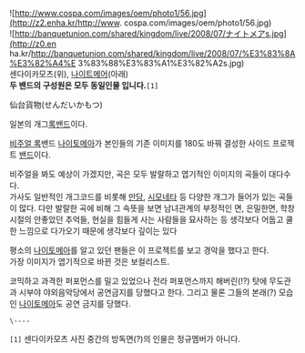 ![http://www.cospa.com/images/oem/photo1/56.jpg](http://z2.enha.kr/http://www.
cospa.com/images/oem/photo1/56.jpg)  
![http://banquetunion.com/shared/kingdom/live/2008/07/ナイトメアs.jpg](http://z0.en
ha.kr/http://banquetunion.com/shared/kingdom/live/2008/07/%E3%83%8A%E3%82%A4%E
3%83%88%E3%83%A1%E3%82%A2s.jpg)  
센다이카모츠(위), [나이트메어](%EB%82%98%EC%9D%B4%ED%8A%B8%EB%A9%94%EC%96%B4.md)(아래)  
**두 밴드의 구성원은 모두 동일인물 입니다.**`[1]`

仙台貨物(せんだいかもつ)  

일본의 개그[록](%EB%A1%9D.md)[밴드](%EB%B0%B4%EB%93%9C.md)이다.

[비주얼 록](%EB%B9%84%EC%A3%BC%EC%96%BC%20%EB%A1%9D.md)밴드
[나이토메아](%EB%82%98%EC%9D%B4%ED%86%A0%EB%A9%94%EC%95%84.md)가 본인들의 기존 이미지를
180도 바꿔 결성한 사이드 프로젝트 [밴드](%EB%B0%B4%EB%93%9C.md)이다.

비주얼을 봐도 예상이 가겠지만, 곡은 모두 발랄하고 엽기적인 이미지의 곡들이 대다수다.  
가사도 일반적인 개그코드를 비롯해 [만담](%EB%A7%8C%EB%8B%B4.md),
[시모네타](%EC%8B%9C%EB%AA%A8%EB%84%A4%ED%83%80.md) 등 다양한 개그가 들어가 있는 곡들이 많다. 다만
발랄한 곡에 비해 그 속뜻을 보면 남녀관계의 부정적인 면, 은밀한면, 학창시절의 안좋았던 추억들, 현실을 힘들게 사는 사람들을 묘사하는 등
생각보다 어둡고 쿨한 느낌으로 다가오기 때문에 생각보다 깊이는 있다

평소의 [나이토메아](%EB%82%98%EC%9D%B4%ED%86%A0%EB%A9%94%EC%95%84.md)를 알고 있던 팬들은 이
프로젝트를 보고 경악을 했다고 한다.  
가장 이미지가 엽기적으로 바뀐 것은 보컬리스트.

코믹하고 과격한 퍼포먼스를 밀고 있었으나 전라 퍼포먼스까지 해버린(!?) 탓에 무도관과 시부야 야외음악당에서 공연금지를 당했다고 한다.
그리고 물론 그들의 본래(?) 모습인
[나이토메아](%EB%82%98%EC%9D%B4%ED%86%A0%EB%A9%94%EC%95%84.md)도 공연 금지를 당했다.

`\----`

`[1]` 센다이카모츠 사진 중간의 방독면(?)의 인물은 정규멤버가 아니다.


